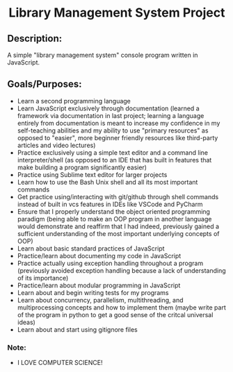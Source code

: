 
<h1 align="center">Library Management System Project</h1>



<h2>Description:</h2>

A simple "library management system" console program written in JavaScript. 


<h2>Goals/Purposes:</h2>

- Learn a second programming language
- Learn JavaScript exclusively through documentation (learned a framework via 
documentation in last project; learning a language entirely from 
documentation is meant to increase my confidence in my self-teaching 
abilities and my ability to use "primary resources" as opposed to "easier", 
more beginner friendly resources like third-party articles and video lectures)
- Practice exclusively using a simple text editor and a command line 
interpreter/shell (as opposed to an IDE that has built in features that make 
building a program significantly easier)
- Practice using Sublime text editor for larger projects
- Learn how to use the Bash Unix shell and all its most important commands
- Get practice using/interacting with git/github through shell commands 
instead of built in vcs features in IDEs like VSCode and PyCharm
- Ensure that I properly understand the object oriented programming paradigm 
(being able to make an OOP program in another language would demonstrate and 
reaffirm that I had indeed, previously gained a sufficient understanding of 
the most important underlying concepts of OOP)
- Learn about basic standard practices of JavaScript
- Practice/learn about documenting my code in JavaScript
- Practice actually using exception handling throughout a program (previously 
avoided exception handling because a lack of understanding of its importance)
- Practice/learn about modular programming in JavaScript
- Learn about and begin writing tests for my programs
- Learn about concurrency, parallelism, multithreading, and multiprocessing 
concepts and how to implement them (maybe write part of the program in python 
to get a good sense of the critcal universal ideas)
- Learn about and start using gitignore files



<h3>Note:</h3>

- I LOVE COMPUTER SCIENCE!

